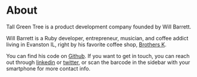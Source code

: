 # About

Tall Green Tree is a product development company founded by Will Barrett.

Will Barrett is a Ruby developer, entrepreneur, musician, and coffee addict living in Evanston IL, right by his favorite coffee shop, [Brothers K](http://www.brotherskcoffee.com/).

You can find his code on [Github](http://github.com/tallgreentree).
If you want to get in touch, you can reach out through [linkedin](http://linkedin.com/in/tallgreentree) or [twitter](http://twitter.com/tallgreentree), or scan the barcode in the sidebar with your smartphone for more contact info.